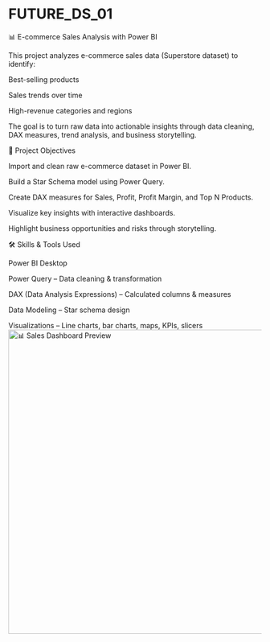 # FUTURE_DS_01
📊 E-commerce Sales Analysis with Power BI

This project analyzes e-commerce sales data (Superstore dataset) to identify:

Best-selling products

Sales trends over time

High-revenue categories and regions

The goal is to turn raw data into actionable insights through data cleaning, DAX measures, trend analysis, and business storytelling.

🚀 Project Objectives

Import and clean raw e-commerce dataset in Power BI.

Build a Star Schema model using Power Query.

Create DAX measures for Sales, Profit, Profit Margin, and Top N Products.

Visualize key insights with interactive dashboards.

Highlight business opportunities and risks through storytelling.

🛠️ Skills & Tools Used

Power BI Desktop

Power Query – Data cleaning & transformation

DAX (Data Analysis Expressions) – Calculated columns & measures

Data Modeling – Star schema design

Visualizations – Line charts, bar charts, maps, KPIs, slicers
<img width="998" height="605" alt="📊 Sales Dashboard Preview" src="https://github.com/user-attachments/assets/4141d651-dff8-4d4c-81f6-491b8fa310ad" />

